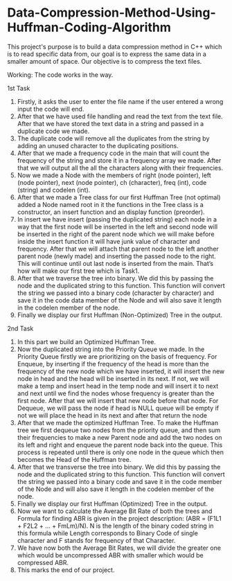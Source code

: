 # Data-Compression-Method-Using-Huffman-Coding-Algorithm
This project's purpose is to build a data compression method in C++ which is to read specific data from, our goal is to express the same data in a smaller amount of space. Our objective is to compress the text files.

Working: The code works in the way.

1st Task
1. Firstly, it asks the user to enter the file name if the user entered a wrong input the code
will end.
2. After that we have used file handling and read the text from the text file. After that we
have stored the text data in a string and passed in a duplicate code we made.
3. The duplicate code will remove all the duplicates from the string by adding an unused
character to the duplicating positions.
4. After that we made a frequency code in the main that will count the frequency of the
string and store it in a frequency array we made. After that we will output all the all the
characters along with their frequencies.
5. Now we made a Node with the members of right (node pointer), left (node pointer),
next (node pointer), ch (character), freq (int), code (string) and codelen (int).
6. After that we made a Tree class for our first Huffman Tree (not optimal) added a Node
named root in it the functions in the Tree class is a constructor, an insert function and
an display function (preorder).
7. In insert we have insert (passing the duplicated string) each node in a way that the first
node will be inserted in the left and second node will be inserted in the right of the
parent node which we will make before inside the insert function it will have junk value
of character and frequency. After that we will attach that parent node to the left
another parent node (newly made) and inserting the passed node to the right. This will
continue until out last node is inserted from the main. That’s how will make our first
tree which is Task1.
8. After that we traverse the tree into binary. We did this by passing the node and the
duplicated string to this function. This function will convert the string we passed into a
binary code (character by character) and save it in the code data member of the Node
and will also save it length in the codelen member of the node.
9. Finally we display our first Huffman (Non-Optimized) Tree in the output.

2nd Task
1. In this part we build an Optimized Huffman Tree.
2. Now the duplicated string into the Priority Queue we made. In the Priority Queue firstly
we are prioritizing on the basis of frequency. For Enqueue, by inserting if the frequency
of the head is more than the frequency of the new node which we have inserted, it will
insert the new node in head and the head will be inserted in its next. If not, we will
make a temp and insert head in the temp node and will insert it to next and next until
we find the nodes whose frequency is greater than the first node. After that we will
insert that new node before that node. For Dequeue, we will pass the node if head is
NULL queue will be empty if not we will place the head in its next and after that return
the node
3. After that we made the optimized Huffman Tree. To make the Huffman tree we first
dequeue two nodes from the priority queue, and then sum their frequencies to make a
new Parent node and add the two nodes on its left and right and enqueue the parent
node back into the queue. This process is repeated until there is only one node in the
queue which then becomes the Head of the Huffman tree.
4. After that we transverse the tree into binary. We did this by passing the node and the
duplicated string to this function. This function will convert the string we passed into a
binary code and save it in the code member of the Node and will also save it length in
the codelen member of the node.
5. Finally we display our first Huffman (Optimized) Tree in the output.
6. Now we want to calculate the Average Bit Rate of both the trees and Formula for finding
ABR is given in the project description: (ABR = (F1L1 + F2L2 + ... + FmLm)/N). N is the
length of the binary coded string in this formula while Length corresponds to Binary
Code of single character and F stands for frequency of that Character.
7. We have now both the Average Bit Rates, we will divide the greater one which would be
uncompressed ABR with smaller which would be compressed ABR.
8. This marks the end of our project.
